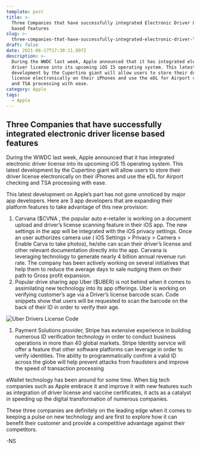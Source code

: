 ```yaml
---
template: post
title: >-
  Three Companies that have successfully integrated Electronic Driver License
  based features
slug: >-
  three-companies-that-have-successfully-integrated-electronic-driver-license-based-features
draft: false
date: 2021-06-17T17:30:11.897Z
description: >-
  During the WWDC last week, Apple announced that it has integrated electronic
  driver license into its upcoming iOS 15 operating system. This latest
  development by the Cupertino giant will allow users to store their driver
  license electronically on their iPhones and use the eDL for Airport checking
  and TSA processing with ease.
category: Apple
tags:
  - Apple
---
```

## Three Companies that have successfully integrated electronic driver license based features

During the WWDC last week, Apple announced that it has integrated electronic driver license into its upcoming iOS 15 operating system. This latest development by the Cupertino giant will allow users to store their driver license electronically on their iPhones and use the eDL for Airport checking and TSA processing with ease.

This latest development on Apple’s part has not gone unnoticed by major app developers. Here are 3 app developers that are expanding their platform features to take advantage of this new provision:

1. Carvana ($CVNA , the popular auto e-retailer is working on a document upload and driver’s license scanning feature in their iOS app. The new settings in the app will be integrated with the iOS privacy settings. Once an user authorizes camera use ( iOS Settings > Privacy > Camera > Enable Carva to take photos), he/she can scan their driver’s license and other relevant documentation directly into the app. Carvana is leveraging technology to generate nearly 4 billion annual revenue run rate. The company has been actively working on several initiatives that help them to reduce the average days to sale nudging them on their path to Gross profit expansion. 
2. Popular drive sharing app Uber ($UBER) is not behind when it comes to assimilating new technology into its app offerings. Uber is working on verifying customer’s age via a Driver’s license barcode scan. Code snippets show that users will be requested to scan the barcode on the back of their ID in order to verify their age. 

![](/media/twitter_e32-uwjwuagzygp.jpg "Uber Drivers License Code")

1. Payment Solutions provider, Stripe has extensive experience in building numerous ID verification technology in order to conduct business operations in more than 40 global markets. Stripe Identity service will offer a feature that other software platforms can leverage in order to verify identities. The ability to programmatically confirm a valid ID across the globe will help prevent attacks from fraudsters and improve the speed of transaction processing

eWallet technology has been around for some time. When big tech companies such as Apple embrace it and improve it with new features such as integration of driver license and vaccine certificates, it acts as a catalyst in speeding up the digital transformation of numerous companies.

These three companies are definitely on the leading edge when it comes to keeping a pulse on new technology and are first to explore how it can benefit their customer and provide a competitive advantage against their competitors.

\-NS
